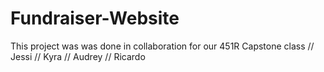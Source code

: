 # Fundraiser-Website
This project was was done in collaboration for our 451R Capstone class
// Jessi 
// Kyra
// Audrey
// Ricardo


